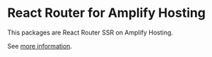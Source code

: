 # React Router for Amplify Hosting

This packages are React Router SSR on Amplify Hosting.

See [more information](./packages//vite-plugin-react-router-amplify-hosting/README.md).
